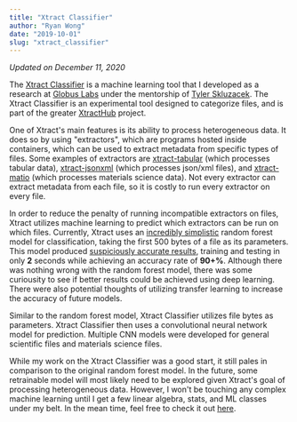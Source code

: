 ```yaml
---
title: "Xtract Classifier"
author: "Ryan Wong"
date: "2019-10-01"
slug: "xtract_classifier"
---
```

  
*Updated on December 11, 2020*  
  
The [Xtract Classifier](https://github.com/rewong03/xtract-classifier) is a 
machine learning tool that I developed as a research at [Globus Labs](https://labs.globus.org) 
under the mentorship of [Tyler Skluzacek](https://github.con/tskluzac). The 
Xtract Classifier is an experimental tool designed to categorize files, and 
is part of the greater [XtractHub](/projects/xtracthub) project.  
  
One of Xtract's main features is its ability to process heterogeneous data. 
It does so by using "extractors", which are programs hosted inside containers, 
which can be used to extract metadata from specific types of files. Some 
examples of extractors are [xtract-tabular](https://github.com/xtracthub/xtract-tabular) 
(which processes tabular data), [xtract-jsonxml](https://github.com/xtracthub/xtract-tabular) 
(which processes json/xml files), and [xtract-matio](https://github.com/xtracthub/xtract-tabular) 
(which processes materials science data). Not every extractor can extract 
metadata from each file, so it is costly to run every extractor on every 
file.  
  
In order to reduce the penalty of running incompatible extractors on files, 
Xtract utilizes machine learning to predict which extractors can be run on 
which files. Currently, Xtract uses an [incredibly simplistic](https://github.com/xtracthub/xtract-sampler/blob/master/train_model.py#L47) 
random forest model for classification, taking the first 500 bytes of a file 
as its parameters. This model produced [suspiciously accurate results](https://github.com/xtracthub/xtract-sampler/blob/master/model_results/rf-randhead-2019-07-14.json), 
training and testing in only **2** seconds while achieving an accuracy rate 
of **90+%**. Although there was nothing wrong with the random forest model, 
there was some curiousity to see if better results could be achieved using 
deep learning. There were also potential thoughts of utilizing transfer 
learning to increase the accuracy of future models.  
  
Similar to the random forest model, Xtract Classifier utilizes file bytes 
as parameters. Xtract Classifier then uses a convolutional 
neural network model for prediction. Multiple CNN models were developed 
for general scientific files and materials science files.  
  
While my work on the Xtract Classifier was a good start, it still pales 
in comparison to the original random forest model. In the future, some 
retrainable model will most likely need to be explored given Xtract's goal 
of processing heterogeneous data. However, I won't be touching any complex 
machine learning until I get a few linear algebra, stats, and ML classes 
under my belt. In the mean time, feel free to check it out [here](https://github.com/rewong03/xtract-classifier).
  
 
  
 

